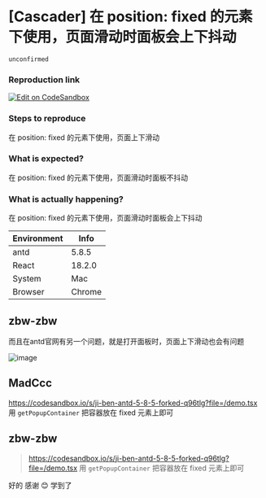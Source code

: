 # [Cascader] 在 position: fixed 的元素下使用，页面滑动时面板会上下抖动

`unconfirmed`

### Reproduction link

[![Edit on CodeSandbox](https://codesandbox.io/static/img/play-codesandbox.svg)](https://codesandbox.io/s/ji-ben-antd-5-8-5-forked-32qt24?file=/demo.tsx)

### Steps to reproduce

在 position: fixed 的元素下使用，页面上下滑动

### What is expected?

在 position: fixed 的元素下使用，页面滑动时面板不抖动

### What is actually happening?

在 position: fixed 的元素下使用，页面滑动时面板会上下抖动

| Environment | Info   |
| ----------- | ------ |
| antd        | 5.8.5  |
| React       | 18.2.0 |
| System      | Mac    |
| Browser     | Chrome |

<!-- generated by ant-design-issue-helper. DO NOT REMOVE -->

## zbw-zbw

而且在antd官网有另一个问题，就是打开面板时，页面上下滑动也会有问题

![image](https://github.com/ant-design/ant-design/assets/64134946/8ebe9a4c-5351-4c4b-89c9-0f1c4a1c1df2)

## MadCcc

https://codesandbox.io/s/ji-ben-antd-5-8-5-forked-q96tlg?file=/demo.tsx
用 `getPopupContainer` 把容器放在 fixed 元素上即可

## zbw-zbw

> https://codesandbox.io/s/ji-ben-antd-5-8-5-forked-q96tlg?file=/demo.tsx 用 `getPopupContainer` 把容器放在 fixed 元素上即可

好的 感谢 😊 学到了
